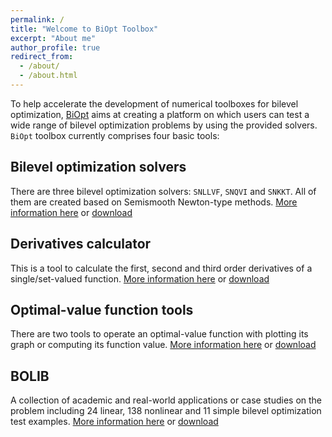 ```yaml
---
permalink: /
title: "Welcome to BiOpt Toolbox"
excerpt: "About me"
author_profile: true
redirect_from: 
  - /about/
  - /about.html
---
```


To help accelerate the development of numerical toolboxes for bilevel optimization, [BiOpt](\files\BiOpt-toolbox.zip) aims at creating a platform on which users can test a wide range of bilevel optimization problems by using the provided solvers. $\texttt{BiOpt}$ toolbox currently comprises four basic tools:

Bilevel optimization solvers
---
There are three bilevel optimization solvers: $\texttt{SNLLVF}$, $\texttt{SNQVI}$ and $\texttt{SNKKT}$. All of them are created based on Semismooth Newton-type methods.  [More information here](https://biopt.github.io/solvers/) or [download](\files\BiOpt-Solvers.zip)

Derivatives calculator
---
This is a tool to calculate the first, second and third order derivatives of a single/set-valued function. [More information here](https://biopt.github.io/getderivatives/) or [download](\files\GetDerivatives.zip)

Optimal-value function tools
---
There are two tools to operate an optimal-value function with plotting  its graph or computing its function value.  [More information here](https://biopt.github.io/valuefunc/) or [download](\files\OptValFunc.zip)

BOLIB
---
A collection of academic and real-world applications or case studies on the problem including 24 linear, 138 nonlinear and 11 simple bilevel optimization test examples. [More information here](https://biopt.github.io/bolib/) or [download](\files\BOLIBExamples.zip) 
